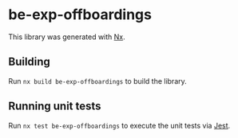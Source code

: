 # be-exp-offboardings

This library was generated with [Nx](https://nx.dev).

## Building

Run `nx build be-exp-offboardings` to build the library.

## Running unit tests

Run `nx test be-exp-offboardings` to execute the unit tests via [Jest](https://jestjs.io).
